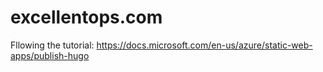 # excellentops.com
Fllowing the tutorial: https://docs.microsoft.com/en-us/azure/static-web-apps/publish-hugo
